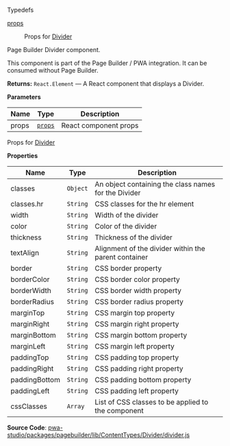 
Typedefs

<dl>
<dt><a href="#props">props</a></dt>
<dd>

Props for [Divider](#Divider)

</dd>
</dl>

Page Builder Divider component.

This component is part of the Page Builder / PWA integration. It can be consumed without Page Builder.

**Returns:**
`React.Element`
   — A React component that displays a Divider.

**Parameters**

| Name | Type | Description |
| --- | --- | --- |
| props | [`props`](#props) | React component props |

Props for [Divider](#Divider)

**Properties**

| Name | Type | Description |
| --- | --- | --- |
| classes | `Object` | An object containing the class names for the Divider |
| classes.hr | `String` | CSS classes for the hr element |
| width | `String` | Width of the divider |
| color | `String` | Color of the divider |
| thickness | `String` | Thickness of the divider |
| textAlign | `String` | Alignment of the divider within the parent container |
| border | `String` | CSS border property |
| borderColor | `String` | CSS border color property |
| borderWidth | `String` | CSS border width property |
| borderRadius | `String` | CSS border radius property |
| marginTop | `String` | CSS margin top property |
| marginRight | `String` | CSS margin right property |
| marginBottom | `String` | CSS margin bottom property |
| marginLeft | `String` | CSS margin left property |
| paddingTop | `String` | CSS padding top property |
| paddingRight | `String` | CSS padding right property |
| paddingBottom | `String` | CSS padding bottom property |
| paddingLeft | `String` | CSS padding left property |
| cssClasses | `Array` | List of CSS classes to be applied to the component |

**Source Code**: [pwa-studio/packages/pagebuilder/lib/ContentTypes/Divider/divider.js](https://github.com/magento/pwa-studio/blob/develop/packages/pagebuilder/lib/ContentTypes/Divider/divider.js)